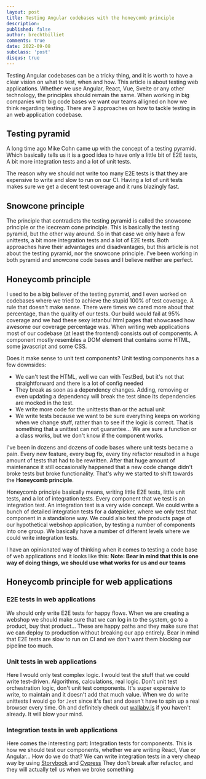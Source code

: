 ```yaml
---
layout: post
title: Testing Angular codebases with the honeycomb principle
description:  
published: false
author: brechtbilliet
comments: true
date: 2022-09-08
subclass: 'post'
disqus: true
---
```


Testing Angular codebases can be a tricky thing, and it is worth to have a clear vision on what to test, when and how.
This article is about testing web applications. Whether we use Angular, React, Vue, Svelte or any other technology, the principles
should remain the same. When working in big companies with big code bases we want our teams alligned on how we think
regarding testing. There are 3 approaches on how to tackle testing in an web application codebase.

## Testing pyramid

A long time ago Mike Cohn came up with the concept of a testing pyramid. Which basically tells us it is a good idea to have
only a little bit of E2E tests, A bit more integration tests and a lot of unit tests.

The reason why we should not write too many E2E tests is that they are expensive to write and slow to run on our CI.
Having a lot of unit tests makes sure we get a decent test coverage and it runs blazingly fast.

## Snowcone principle

The principle that contradicts the testing pyramid is called the snowcone principle or the icecream cone principle. 
This is basically the testing pyramid, but the other way around. So in that case we only have a few unittests, a bit more integration tests and a lot of E2E tests.
Both approaches have their advantages and disadvantages, but this article is not about the testing pyramid, nor the snowcone principle.
I've been working in both pyramid and snowcone code bases and I believe neither are perfect.

## Honeycomb principle

I used to be a big believer of the testing pyramid, and I even worked on codebases where we tried to achieve the stupid 100% of
test coverage. A rule that doesn't make sense. There were times we cared more about that percentage, than the quality of our tests. Our build would
fail at 95% coverage and we had these sexy istanbul html pages that showcased how awesome our coverage percentage was.
When writing web applications most of our codebase (at least the frontend) consists out of components. A component mostly resembles a DOM
element that contains some HTML, some javascript and some CSS.

Does it make sense to unit test components? Unit testing components has a few downsides:
- We can't test the HTML, well we can with TestBed, but it's not that straightforward and there is a lot of config needed
- They break as soon as a dependency changes. Adding, removing or even updating a dependency will break the
test since its dependencies are mocked in the test.
- We write more code for the unittests than or the actual unit
- We write tests because we want to be sure everything keeps on working when we change stuff, rather than to see if the logic is correct. 
That is something that a unittest can not guarantee... We are sure a function or a class works, but we don't know if the component works.

I've been in dozens and dozens of code bases where unit tests became a pain. Every new feature, every bug fix, every tiny refactor
resulted in a huge amount of tests that had to be rewritten. After that huge amount of maintenance it still occasionally happened that
a new code change didn't broke tests but broke functionality. That's why we started to shift towards the **Honeycomb principle**.

Honeycomb principle basically means, writing little E2E tests, little unit tests, and a lot of integration tests.
Every component that we test is an integration test. An integration test is a very wide concept. We could write a bunch of detailed
integration tests for a datepicker, where we only test that component in a standalone way. We could also test the products page
of our hypothetical webshop application, by testing a number of components into one group. We basically have a number of different levels
where we could write integration tests.

I have an opinionated way of thinking when it comes to testing a code base of web applications and it looks like this: 
**Note: Bear in mind that this is one way of doing things, we should use what works for us and our teams**

## Honeycomb principle for web applications

### E2E tests in web applications

We should only write E2E tests for happy flows. When we are creating a webshop we should make sure that we can 
log in to the system, go to a product, buy that product... These are happy paths and they make sure that we can deploy
to production without breaking our app entirely.
Bear in mind that E2E tests are slow to run on CI and we don't want them blocking our pipeline too much.

### Unit tests in web applications

Here I would only test complex logic. I would test the stuff that we could write test-driven. Algorithms, calculations, real logic.
Don't unit test orchestration logic, don't unit test components. It's super expensive to write, to maintain and it doesn't add that much value.
When we do write unittests I would go for `Jest` since it's fast and doesn't have to spin up a real browser every time. Oh and definitely check out
[wallaby.js](https://wallabyjs.com) if you haven't already. It will blow your mind.

### Integration tests in web applications

Here comes the interesting part: Integration tests for components. This is how we should test our components, whether we are writing React, Vue or Angular...
How do we do that? We can write integration tests in a very cheap way by using [Storybook](https://storybook.js.org) and [Cypress](https://cypress.io)
They don't break after refactor, and they will actually tell us when we broke something

